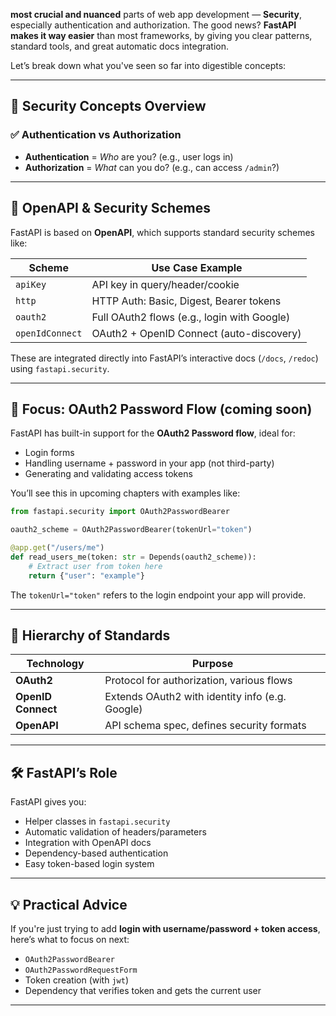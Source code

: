 **most crucial and nuanced** parts of web app development — **Security**, especially authentication and authorization. The good news? **FastAPI makes it way easier** than most frameworks, by giving you clear patterns, standard tools, and great automatic docs integration.

Let’s break down what you've seen so far into digestible concepts:

---

## 🔐 Security Concepts Overview

### ✅ Authentication vs Authorization
- **Authentication** = *Who* are you? (e.g., user logs in)
- **Authorization** = *What* can you do? (e.g., can access `/admin`?)

---

## 📘 OpenAPI & Security Schemes

FastAPI is based on **OpenAPI**, which supports standard security schemes like:

| Scheme         | Use Case Example                           |
|----------------|---------------------------------------------|
| `apiKey`       | API key in query/header/cookie              |
| `http`         | HTTP Auth: Basic, Digest, Bearer tokens     |
| `oauth2`       | Full OAuth2 flows (e.g., login with Google) |
| `openIdConnect`| OAuth2 + OpenID Connect (auto-discovery)    |

These are integrated directly into FastAPI’s interactive docs (`/docs`, `/redoc`) using `fastapi.security`.

---

## 🎯 Focus: OAuth2 Password Flow (coming soon)

FastAPI has built-in support for the **OAuth2 Password flow**, ideal for:
- Login forms
- Handling username + password in your app (not third-party)
- Generating and validating access tokens

You’ll see this in upcoming chapters with examples like:
```python
from fastapi.security import OAuth2PasswordBearer

oauth2_scheme = OAuth2PasswordBearer(tokenUrl="token")

@app.get("/users/me")
def read_users_me(token: str = Depends(oauth2_scheme)):
    # Extract user from token here
    return {"user": "example"}
```

The `tokenUrl="token"` refers to the login endpoint your app will provide.

---

## 🧱 Hierarchy of Standards

| Technology      | Purpose                                         |
|------------------|--------------------------------------------------|
| **OAuth2**        | Protocol for authorization, various flows        |
| **OpenID Connect**| Extends OAuth2 with identity info (e.g. Google) |
| **OpenAPI**       | API schema spec, defines security formats       |

---

## 🛠 FastAPI’s Role

FastAPI gives you:
- Helper classes in `fastapi.security`
- Automatic validation of headers/parameters
- Integration with OpenAPI docs
- Dependency-based authentication
- Easy token-based login system

---

## 💡 Practical Advice

If you're just trying to add **login with username/password + token access**, here’s what to focus on next:
- `OAuth2PasswordBearer`
- `OAuth2PasswordRequestForm`
- Token creation (with `jwt`)
- Dependency that verifies token and gets the current user

---


